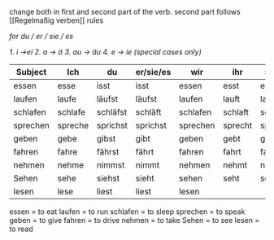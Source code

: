 change both in first and second part of the verb.
second part follows [[Regelmaßig verben]] rules

*for du / er / sie / es* 

*1. i ->ei*
*2. a -> ä*
*3. au -> äu*
*4. e -> ie (special cases only)*


|Subject|Ich|du|er/sie/es|wir|ihr|sie/Sie |
|-------|---|--|---------|---|----|--------|
|essen |esse|isst|isst|essen|esst|essen|
|laufen|laufe|läufst|läufst|laufen|lauft|laufen|
|schlafen|schlafe|schläfst|schläft|schlafen|schlaft|schlafen|
|sprechen|spreche|sprichst|sprichst|sprechen|sprecht|sprechen|
|geben|gebe|gibst|gibt|geben|gebt|geben|
|fahren|fahre|fährst|fährt|fahren|fahrt|fahren|
|nehmen|nehme|nimmst|nimmt|nehmen|nehmt|nehmen|
|Sehen|sehe|siehst|sieht|sehen|seht|sehen|
|lesen|lese|liest|liest|lesen|||

essen = to eat
laufen = to run
schlafen = to sleep
sprechen = to speak
geben = to give
fahren = to drive
nehmen = to take
Sehen = to see
lesen = to read
